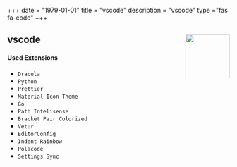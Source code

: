 +++ 
date = "1979-01-01"
title = "vscode"
description = "vscode"
type ="fas fa-code" 
+++


<h2 id=vscode>vscode
<img src="https://cdn.jsdelivr.net/gh/chocolatey-community/chocolatey-coreteampackages@00a000c7e5d8cc0d8416468e164eef281f843bff/icons/vscode.png" height="100" width="100" align="right">
</h2>

#### Used Extensions

- `Dracula`
- `Python`
- `Prettier`
- `Material Icon Theme`
- `Go`
- `Path Intelisense`
- `Bracket Pair Colorized`
- `Vetur`
- `EditorConfig`
- `Indent Rainbow`
- `Polacode`
- `Settings Sync`
